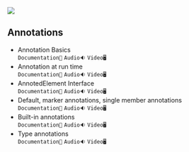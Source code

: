 ![](/Assets/annotations.png)
## Annotations

- Annotation Basics<br>
  `Documentation📃`
  `Audio🔉`
  `Video🖥️`
- Annotation at run time<br>
  `Documentation📃`
  `Audio🔉`
  `Video🖥️`
- AnnotedElement Interface<br>
  `Documentation📃`
  `Audio🔉`
  `Video🖥️`
- Default, marker annotations, single member annotations<br>
  `Documentation📃`
  `Audio🔉`
  `Video🖥️`
- Built-in annotations<br>
  `Documentation📃`
  `Audio🔉`
  `Video🖥️`
- Type annotations<br>
  `Documentation📃`
  `Audio🔉`
  `Video🖥️`